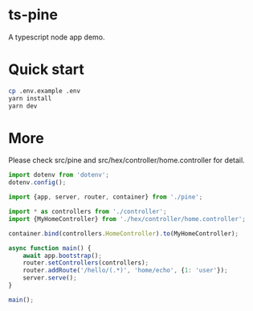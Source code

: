 # ts-pine

A typescript node app demo.

# Quick start

```bash
cp .env.example .env
yarn install
yarn dev
```
# More

Please check src/pine and src/hex/controller/home.controller for detail.

```typescript
import dotenv from 'dotenv';
dotenv.config();

import {app, server, router, container} from './pine';

import * as controllers from './controller';
import {MyHomeController} from './hex/controller/home.controller';

container.bind(controllers.HomeController).to(MyHomeController);

async function main() {
    await app.bootstrap();
    router.setControllers(controllers);
    router.addRoute('/hello/(.*)', 'home/echo', {1: 'user'});
    server.serve();
}

main();
```
